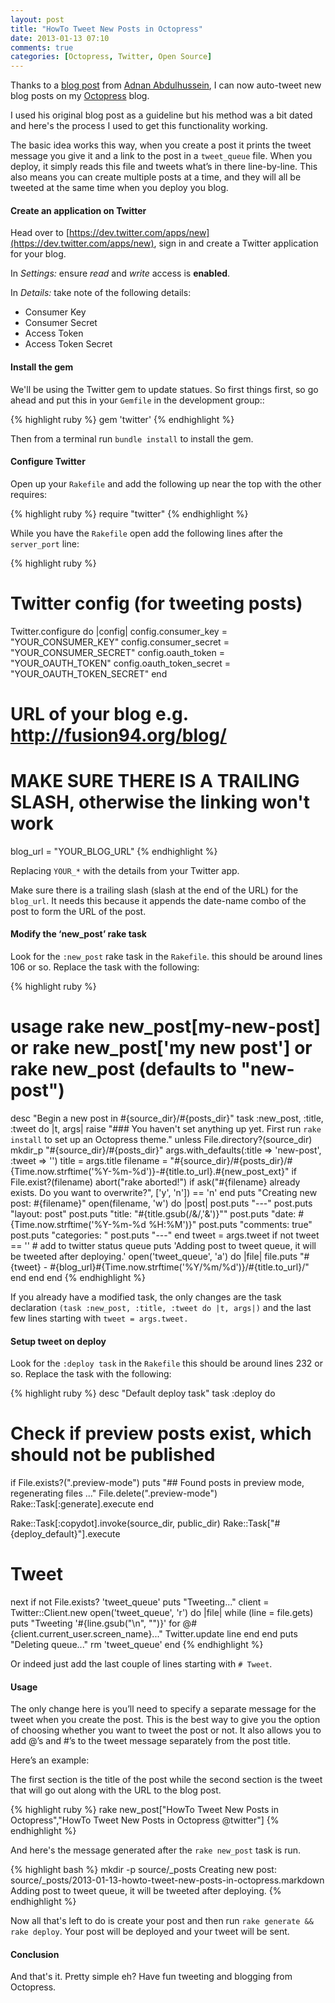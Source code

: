 ```yaml
---
layout: post
title: "HowTo Tweet New Posts in Octopress"
date: 2013-01-13 07:10
comments: true
categories: [Octopress, Twitter, Open Source]
---
```


Thanks to a [blog post](http://prydoni.us/blog/2012/04/29/tweet-new-posts-in-octopress/) from [Adnan Abdulhussein](http://prydoni.us/blog/), I can now auto-tweet new blog posts on my [Octopress](http://octopress.org) blog.

I used his original blog post as a guideline but his method was a bit dated and here's the process I used to get this functionality working.

The basic idea works this way, when you create a post it prints the tweet message you give it and a link to the post in a `tweet_queue` file. When you deploy, it simply reads this file and tweets what’s in there line-by-line. This also means you can create multiple posts at a time, and they will all be tweeted at the same time when you deploy you blog.

#### Create an application on Twitter

Head over to [https://dev.twitter.com/apps/new](https://dev.twitter.com/apps/new), sign in and create a Twitter application for your blog.

In _Settings:_ ensure _read_ and _write_ access is __enabled__.

In _Details:_ take note of the following details:

* Consumer Key
* Consumer Secret
* Access Token
* Access Token Secret

#### Install the gem

We'll be using the Twitter gem to update statues. So first things first, so go ahead and put this in your `Gemfile` in the development group::

{% highlight ruby %}
gem 'twitter'
{% endhighlight %}

Then from a terminal run `bundle install` to install the gem.

#### Configure Twitter
Open up your `Rakefile` and add the following up near the top with the other requires:

{% highlight ruby %}
require "twitter"
{% endhighlight %}

While you have the `Rakefile` open add the following lines after the `server_port` line:

{% highlight ruby %}
# Twitter config (for tweeting posts)
Twitter.configure do |config|
  config.consumer_key = "YOUR_CONSUMER_KEY"
  config.consumer_secret = "YOUR_CONSUMER_SECRET"
  config.oauth_token = "YOUR_OAUTH_TOKEN"
  config.oauth_token_secret = "YOUR_OAUTH_TOKEN_SECRET"
end

# URL of your blog e.g. http://fusion94.org/blog/
# MAKE SURE THERE IS A TRAILING SLASH, otherwise the linking won't work
blog_url = "YOUR_BLOG_URL"
{% endhighlight %}

Replacing `YOUR_*` with the details from your Twitter app.

Make sure there is a trailing slash (slash at the end of the URL) for the `blog_url`. It needs this because it appends the date-name combo of the post to form the URL of the post.

#### Modify the ‘new_post’ rake task

Look for the `:new_post` rake task in the `Rakefile`. this should be around lines 106 or so. Replace the task with the following:

{% highlight ruby %}
# usage rake new_post[my-new-post] or rake new_post['my new post'] or rake new_post (defaults to "new-post")
desc "Begin a new post in #{source_dir}/#{posts_dir}"
task :new_post, :title, :tweet do |t, args|
  raise "### You haven't set anything up yet. First run `rake install` to set up an Octopress theme." unless File.directory?(source_dir)
  mkdir_p "#{source_dir}/#{posts_dir}"
  args.with_defaults(:title => 'new-post', :tweet => '')
  title = args.title
  filename = "#{source_dir}/#{posts_dir}/#{Time.now.strftime('%Y-%m-%d')}-#{title.to_url}.#{new_post_ext}"
  if File.exist?(filename)
    abort("rake aborted!") if ask("#{filename} already exists. Do you want to overwrite?", ['y', 'n']) == 'n'
  end
  puts "Creating new post: #{filename}"
  open(filename, 'w') do |post|
    post.puts "---"
    post.puts "layout: post"
    post.puts "title: \"#{title.gsub(/&/,'&amp;')}\""
    post.puts "date: #{Time.now.strftime('%Y-%m-%d %H:%M')}"
    post.puts "comments: true"
    post.puts "categories: "
    post.puts "---"
  end
  tweet = args.tweet
  if not tweet == ''
    # add to twitter status queue
    puts 'Adding post to tweet queue, it will be tweeted after deploying.'
    open('tweet_queue', 'a') do |file|
      file.puts "#{tweet} - #{blog_url}#{Time.now.strftime('%Y/%m/%d')}/#{title.to_url}/"
    end
  end
end
{% endhighlight %}

If you already have a modified task, the only changes are the task declaration `(task :new_post, :title, :tweet do |t, args|)` and the last few lines starting with `tweet = args.tweet.`

#### Setup tweet on deploy

Look for the `:deploy task` in the `Rakefile` this should be around lines 232 or so. Replace the task with the following:

{% highlight ruby %}
desc "Default deploy task"
task :deploy do
  # Check if preview posts exist, which should not be published
  if File.exists?(".preview-mode")
    puts "## Found posts in preview mode, regenerating files ..."
    File.delete(".preview-mode")
    Rake::Task[:generate].execute
  end

  Rake::Task[:copydot].invoke(source_dir, public_dir)
  Rake::Task["#{deploy_default}"].execute

  # Tweet
  next if not File.exists? 'tweet_queue'
  puts "Tweeting..."
  client = Twitter::Client.new
  open('tweet_queue', 'r') do |file|
    while (line = file.gets)
      puts "Tweeting '#{line.gsub("\n", "")}' for @#{client.current_user.screen_name}..."
      Twitter.update line
    end
  end
  puts "Deleting queue..."
  rm 'tweet_queue'
end
{% endhighlight %}

Or indeed just add the last couple of lines starting with `# Tweet`.

#### Usage

The only change here is you’ll need to specify a separate message for the tweet when you create the post. This is the best way to give you the option of choosing whether you want to tweet the post or not. It also allows you to add @’s and #’s to the tweet message separately from the post title.

Here’s an example:

The first section is the title of the post while the second section is the tweet that will go out along with the URL to the blog post.

{% highlight ruby %}
rake new_post["HowTo Tweet New Posts in Octopress","HowTo Tweet New Posts in Octopress @twitter"]
{% endhighlight %}

And here's the message generated after the `rake new_post` task is run.

{% highlight bash %}
mkdir -p source/_posts
Creating new post: source/_posts/2013-01-13-howto-tweet-new-posts-in-octopress.markdown
Adding post to tweet queue, it will be tweeted after deploying.
{% endhighlight %}

Now all that's left to do is create your post and then run `rake generate && rake deploy`. Your post will be deployed and your tweet will be sent.

#### Conclusion

And that's it. Pretty simple eh? Have fun tweeting and blogging from Octopress.
